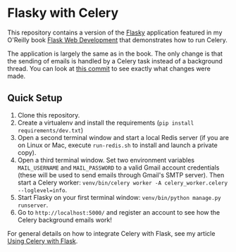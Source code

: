 Flasky with Celery
==================

This repository contains a version of the [Flasky](https://github.com/miguelgrinberg/flasky) application featured in my O'Reilly book [Flask Web Development](http://www.flaskbook.com) that demonstrates how to run Celery.

The application is largely the same as in the book. The only change is that the sending of emails is handled by a Celery task instead of a background thread. You can look at [this commit](https://github.com/miguelgrinberg/flasky-with-celery/commit/a5bcdc4380e2858d825cf9060213d08bfa07a73a) to see exactly what changes were made.

Quick Setup
-----------

1. Clone this repository.
2. Create a virtualenv and install the requirements (`pip install requirements/dev.txt`)
3. Open a second terminal window and start a local Redis server (if you are on Linux or Mac, execute `run-redis.sh` to install and launch a private copy).
4. Open a third terminal window. Set two environment variables `MAIL_USERNAME` and `MAIL_PASSWORD` to a valid Gmail account credentials (these will be used to send emails through Gmail's SMTP server). Then start a Celery worker: `venv/bin/celery worker -A celery_worker.celery --loglevel=info`.
5. Start Flasky on your first terminal window: `venv/bin/python manage.py runserver`.
6. Go to `http://localhost:5000/` and register an account to see how the Celery background emails work!

For general details on how to integrate Celery with Flask, see my article [Using Celery with Flask](http://blog.miguelgrinberg.com/post/using-celery-with-flask).
